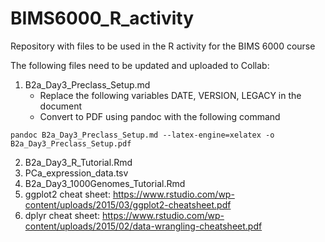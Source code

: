 # BIMS6000_R_activity
Repository with files to be used in the R activity for the BIMS 6000 course

The following files need to be updated and uploaded to Collab:

1. B2a_Day3_Preclass_Setup.md 
    * Replace the following variables DATE, VERSION, LEGACY in the document
    * Convert to PDF using pandoc with the following command

```
pandoc B2a_Day3_Preclass_Setup.md --latex-engine=xelatex -o B2a_Day3_Preclass_Setup.pdf
```

2. B2a_Day3_R_Tutorial.Rmd
3. PCa_expression_data.tsv
4. B2a_Day3_1000Genomes_Tutorial.Rmd
5. ggplot2 cheat sheet: https://www.rstudio.com/wp-content/uploads/2015/03/ggplot2-cheatsheet.pdf
6. dplyr cheat sheet: https://www.rstudio.com/wp-content/uploads/2015/02/data-wrangling-cheatsheet.pdf
